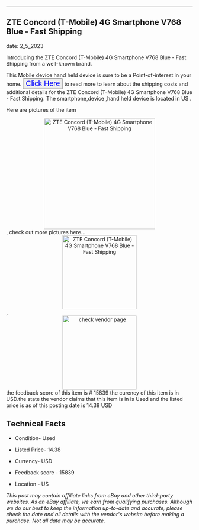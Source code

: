 ---
    

 ## ZTE Concord (T-Mobile) 4G Smartphone V768 Blue -  Fast Shipping 



    

date: 2_5_2023


      

Introducing the ZTE Concord (T-Mobile) 4G Smartphone V768 Blue -  Fast Shipping from a well-known brand.

This Mobile device hand held device is sure to be a Point-of-interest in your home. <button style="font-size:20px;color:blue" onclick="window.location.href = 'https://www.ebay.com/itm/134177876557?hash=item1f3d9fea4d%3Ag%3A%7E4sAAOSwTIFi6VVF&mkevt=1&mkcid=1&mkrid=711-53200-19255-0&campid=%253CePNCampaignId%253E&customid=%253CreferenceId%253E&toolid=10049'">Click Here</button>  to read more to learn about the shipping costs and additional details for the ZTE Concord (T-Mobile) 4G Smartphone V768 Blue -  Fast Shipping. The smartphone,device ,hand held device is located in US  .

Here are pictures of the item <div style="text-align:center;"><img onclick="window.location.href = 'https://origin-galleryplus.ebayimg.com/ws/web/134177876557_2_0_1/225x225.jpg,https://origin-galleryplus.ebayimg.com/ws/web/134177876557_3_0_1/225x225.jpg';" src="https://i.ebayimg.com/thumbs/images/g/~4sAAOSwTIFi6VVF/s-l225.jpg" alt="ZTE Concord (T-Mobile) 4G Smartphone V768 Blue -  Fast Shipping" style="width:300px; height:auto;object-fit:contain;" /></div>, check out more pictures here... <div style="text-align:center;"><img onclick="window.location.href = 'https://www.ebay.com/itm/134177876557?hash=item1f3d9fea4d%3Ag%3A%7E4sAAOSwTIFi6VVF&mkevt=1&mkcid=1&mkrid=711-53200-19255-0&campid=%253CePNCampaignId%253E&customid=%253CreferenceId%253E&toolid=10049';" src="https://i.ebayimg.com/images/g/~4sAAOSwTIFi6VVF/s-l1600.jpg" alt="ZTE Concord (T-Mobile) 4G Smartphone V768 Blue -  Fast Shipping" style="width:200px; height:auto;object-fit:contain;" /></div>, <div style="text-align:center;"><img onclick="window.location.href = 'https://www.ebay.com/itm/134177876557?hash=item1f3d9fea4d%3Ag%3A%7E4sAAOSwTIFi6VVF&mkevt=1&mkcid=1&mkrid=711-53200-19255-0&campid=%253CePNCampaignId%253E&customid=%253CreferenceId%253E&toolid=10049';" src="https://origin-galleryplus.ebayimg.com/ws/web/134177876557_2_0_1/225x225.jpg,https://origin-galleryplus.ebayimg.com/ws/web/134177876557_3_0_1/225x225.jpg" alt="check vendor page" style="width:200px; height:auto;object-fit:contain;"/></div> the feedback score of this item is # 15839 the curency of this item is in USD.the state the vendor claims that  this item is in is Used and the listed price is as of this posting date is 14.38 USD
      
      

 ## Technical Facts 



     
      

 - Condition- Used 


      

 - Listed Price- 14.38 


      

 - Currency- USD 


      

 - Feedback score - 15839 


      

 - Location - US 


      
      

 *_This post may contain affiliate links from eBay and other third-party websites. As an eBay affiliate, we earn from qualifying purchases. Although we do our best to keep the information up-to-date and accurate, please check the date and all details with the vendor's website before making a purchase. Not all data may be accurate._*



      
      